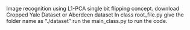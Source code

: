 Image recognition using L1-PCA single bit flipping concept.
download Cropped Yale Dataset or Aberdeen dataset
In class root_file.py give the folder name as “./dataset”
run the main_class.py to run the code.

